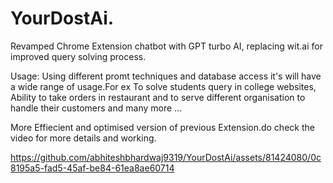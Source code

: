 # YourDostAi.
Revamped Chrome Extension chatbot with GPT turbo AI, replacing wit.ai for improved query solving process.

Usage: Using different promt techniques and database access it's will have a wide range of usage.For ex To solve students query in college websites, Ability to take orders in restaurant  and to serve different organisation to handle their customers and many more ...

More Effiecient and optimised version of previous Extension.do check the video for more details and working.



https://github.com/abhiteshbhardwaj9319/YourDostAi/assets/81424080/0c8195a5-fad5-45af-be84-61ea8ae60714

